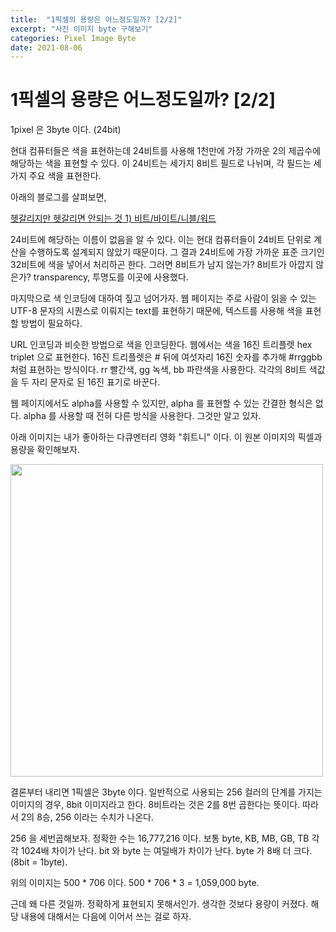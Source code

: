 ```yaml
---
title:  "1픽셀의 용량은 어느정도일까? [2/2]"
excerpt: "사진 이미지 byte 구해보기"
categories: Pixel Image Byte 
date: 2021-08-06
---
```





# 1픽셀의 용량은 어느정도일까? [2/2]

1pixel 은 3byte 이다. (24bit) 

현대 컴퓨터들은 색을 표현하는데 24비트를 사용해 1천만에 가장 가까운 2의 제곱수에 해당하는 색을 표현할 수 있다. 이 24비트는 세가지 8비트 필드로 나뉘며, 각 필드는 세가지 주요 색을 표현한다.

아래의 블로그를 살펴보면, 

[헷갈리지만 헷갈리면 안되는 것 1) 비트/바이트/니블/워드](https://woodforest.tistory.com/103)

24비트에 해당하는 이름이 없음을 알 수 있다. 이는 현대 컴퓨터들이 24비트 단위로 계산을 수행하도록 설계되지 않았기 때문이다. 그 결과 24비트에 가장 가까운 표준 크기인 32비트에 색을 넣어서 처리하곤 한다. 그러면 8비트가 남지 않는가? 8비트가 아깝지 않은가? transparency, 투명도를 이곳에 사용했다.

마지막으로 색 인코딩에 대하여 짚고 넘어가자. 웹 페이지는 주로 사람이 읽을 수 있는 UTF-8 문자의 시퀀스로 이뤄지는 text를 표현하기 때문에, 텍스트를 사용해 색을 표현할 방법이 필요하다. 

 URL 인코딩과 비슷한 방법으로 색을 인코딩한다. 웹에서는 색을 16진 트리플렛 hex triplet 으로 표현한다. 16진 트리플렛은 # 뒤에 여섯자리 16진 숫자를 추가해 #rrggbb처럼 표현하는 방식이다. rr 빨간색, gg 녹색, bb 파란색을 사용한다. 각각의 8비트 색값을 두 자리 문자로 된 16진 표기로 바꾼다.

 웹 페이지에서도 alpha를 사용할 수 있지만, alpha 를 표현할 수 있는 간결한 형식은 없다. alpha 를 사용할 때 전혀 다른 방식을 사용한다. 그것만 알고 있자.

아래 이미지는 내가 좋아하는 다큐멘터리 영화 "휘트니" 이다. 이 원본 이미지의 픽셀과 용량을 확인해보자.

<img src="https://user-images.githubusercontent.com/30063384/236707970-6d0dd3e2-e87e-4c08-937b-1a461e1ff15e.jpg" width="500" height="">

 결론부터 내리면 1픽셀은 3byte 이다. 일반적으로 사용되는 256 컬러의 단계를 가지는 이미지의 경우, 8bit 이미지라고 한다. 8비트라는 것은 2를 8번 곱한다는 뜻이다. 따라서 2의 8승, 256 이라는 수치가 나온다.

256 을 세번곱해보자. 정확한 수는 16,777,216 이다. 보통 byte, KB, MB, GB, TB 각각 1024배 차이가 난다. bit 와 byte 는 여덜배가 차이가 난다. byte 가 8배 더 크다. (8bit = 1byte). 

 위의 이미지는 500 * 706 이다. 500 * 706 * 3 = 1,059,000 byte.

근데 왜 다른 것일까. 정확하게 표현되지 못해서인가. 생각한 것보다 용량이 커졌다. 해당 내용에 대해서는 다음에 이어서 쓰는 걸로 하자.
